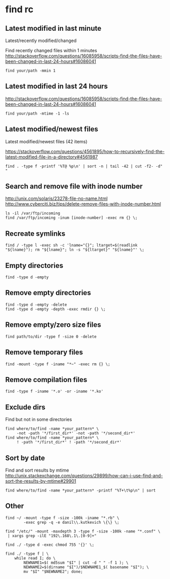 # find rc

## Latest modified in last minute

Latest/recently modified/changed

Find recently changed files within 1 minutes
<http://stackoverflow.com/questions/16085958/scripts-find-the-files-have-been-changed-in-last-24-hours#16086041>

    find your/path -mmin 1

## Latest modified in last 24 hours

<http://stackoverflow.com/questions/16085958/scripts-find-the-files-have-been-changed-in-last-24-hours#16086041>

    find your/path -mtime -1 -ls

## Latest modified/newest files

Latest modified/newest files (42 items)

<https://stackoverflow.com/questions/4561895/how-to-recursively-find-the-latest-modified-file-in-a-directory#4561987>

    find . -type f -printf '%T@ %p\n' | sort -n | tail -42 | cut -f2- -d" "

## Search and remove file with inode number

<http://unix.com/solaris/23278-file-no-name.html>
<http://www.cyberciti.biz/tips/delete-remove-files-with-inode-number.html>

    ls -il /var/ftp/incoming
    find /var/ftp/incoming -inum [inode-number] -exec rm {} \;

## Recreate symlinks

    find / -type l -exec sh -c 'lname="{}"; ltarget=$(readlink "${lname}"); rm "${lname}"; ln -s "${ltarget}" "${lname}"' \;

## Empty directories

    find -type d -empty

## Remove empty directories

    find -type d -empty -delete
    find -type d -empty -depth -exec rmdir {} \;

## Remove empty/zero size files

    find path/to/dir -type f -size 0 -delete

## Remove temporary files

    find -mount -type f -iname "*~" -exec rm {} \;

## Remove compilation files

    find -type f -iname '*.o' -or -iname '*.ko'

## Exclude dirs

Find but not in some directories

    find where/to/find -name *your_pattern* \
         -not -path '*/first_dir*' -not -path '*/second_dir*'
    find where/to/find -name *your_pattern* \
         ! -path '*/first_dir*' ! -path '*/second_dir*'

## Sort by date

Find and sort results by mtime
<http://unix.stackexchange.com/questions/29899/how-can-i-use-find-and-sort-the-results-by-mtime#29901>

    find where/to/find -name *your_pattern* -printf "%T+\t%p\n" | sort

## Other

    find ~/ -mount -type f -size -100k -iname "*.rb" \
            -exec grep -q -e danil\\.kutkevich \{\} \;

    find "/etc/" -mount -maxdepth 3 -type f -size -100k -name "*.conf" \
     | xargs grep -ilE "192\.168\.1\.[0-9]+"

    find ./ -type d -exec chmod 755 '{}' \;

    find ./ -type f | \
        while read I; do \
            NEWNAME1=$( md5sum "$I" | cut -d " " -f 1 ); \
            NEWNAME2=$(dirname "$I")/$NEWNAME1_$( basename "$I"); \
            mv "$I" "$NEWNAME2"; done;
